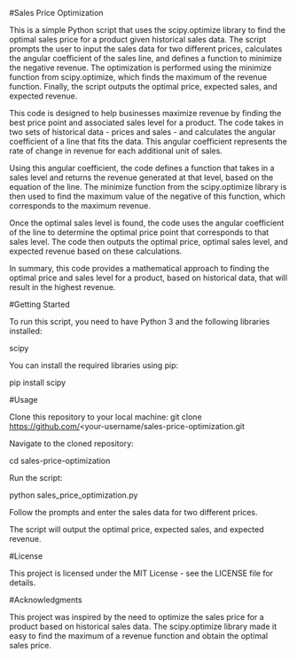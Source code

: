 #Sales Price Optimization

This is a simple Python script that uses the scipy.optimize library to find the optimal sales price for a product given historical sales data. The script prompts the user to input the sales data for two different prices, calculates the angular coefficient of the sales line, and defines a function to minimize the negative revenue. The optimization is performed using the minimize function from scipy.optimize, which finds the maximum of the revenue function. Finally, the script outputs the optimal price, expected sales, and expected revenue. 

This code is designed to help businesses maximize revenue by finding the best price point and associated sales level for a product. The code takes in two sets of historical data - prices and sales - and calculates the angular coefficient of a line that fits the data. This angular coefficient represents the rate of change in revenue for each additional unit of sales.

Using this angular coefficient, the code defines a function that takes in a sales level and returns the revenue generated at that level, based on the equation of the line. The minimize function from the scipy.optimize library is then used to find the maximum value of the negative of this function, which corresponds to the maximum revenue.

Once the optimal sales level is found, the code uses the angular coefficient of the line to determine the optimal price point that corresponds to that sales level. The code then outputs the optimal price, optimal sales level, and expected revenue based on these calculations.

In summary, this code provides a mathematical approach to finding the optimal price and sales level for a product, based on historical data, that will result in the highest revenue.



#Getting Started

To run this script, you need to have Python 3 and the following libraries installed:

scipy

You can install the required libraries using pip:

pip install scipy


#Usage

Clone this repository to your local machine:
git clone https://github.com/<your-username/sales-price-optimization.git

  
Navigate to the cloned repository:
  
cd sales-price-optimization
  

Run the script:
  
python sales_price_optimization.py

  
Follow the prompts and enter the sales data for two different prices.

The script will output the optimal price, expected sales, and expected revenue.


#License
  
This project is licensed under the MIT License - see the LICENSE file for details.

  
#Acknowledgments
  
This project was inspired by the need to optimize the sales price for a product based on historical sales data. The scipy.optimize library made it easy to find the maximum of a revenue function and obtain the optimal sales price.
